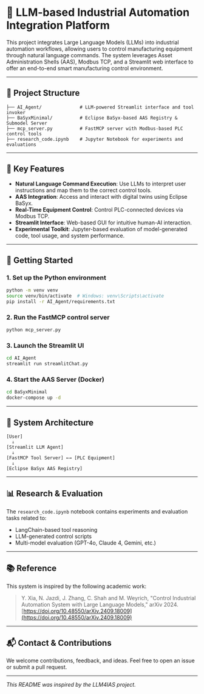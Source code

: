 # 🤖 LLM-based Industrial Automation Integration Platform

This project integrates Large Language Models (LLMs) into industrial automation workflows, allowing users to control manufacturing equipment through natural language commands. The system leverages Asset Administration Shells (AAS), Modbus TCP, and a Streamlit web interface to offer an end-to-end smart manufacturing control environment.

---

## 📁 Project Structure

```
├── AI_Agent/              # LLM-powered Streamlit interface and tool invoker
├── BaSyxMinimal/          # Eclipse BaSyx-based AAS Registry & Submodel Server
├── mcp_server.py          # FastMCP server with Modbus-based PLC control tools
├── research_code.ipynb    # Jupyter Notebook for experiments and evaluations
```

---

## 🧠 Key Features

- **Natural Language Command Execution**: Use LLMs to interpret user instructions and map them to the correct control tools.
- **AAS Integration**: Access and interact with digital twins using Eclipse BaSyx.
- **Real-Time Equipment Control**: Control PLC-connected devices via Modbus TCP.
- **Streamlit Interface**: Web-based GUI for intuitive human-AI interaction.
- **Experimental Toolkit**: Jupyter-based evaluation of model-generated code, tool usage, and system performance.

---

## 🚀 Getting Started

### 1. Set up the Python environment

```bash
python -m venv venv
source venv/bin/activate  # Windows: venv\Scripts\activate
pip install -r AI_Agent/requirements.txt
```

### 2. Run the FastMCP control server

```bash
python mcp_server.py
```

### 3. Launch the Streamlit UI

```bash
cd AI_Agent
streamlit run streamlitChat.py
```

### 4. Start the AAS Server (Docker)

```bash
cd BaSyxMinimal
docker-compose up -d
```

---

## 🔧 System Architecture

```
[User]
  ↓
[Streamlit LLM Agent]
  ↓
[FastMCP Tool Server] ←→ [PLC Equipment]
  ↓
[Eclipse BaSyx AAS Registry]
```

---

## 📊 Research & Evaluation

The `research_code.ipynb` notebook contains experiments and evaluation tasks related to:
- LangChain-based tool reasoning
- LLM-generated control scripts
- Multi-model evaluation (GPT-4o, Claude 4, Gemini, etc.)

---

## 📚 Reference

This system is inspired by the following academic work:

> Y. Xia, N. Jazdi, J. Zhang, C. Shah and M. Weyrich, "Control Industrial Automation System with Large Language Models," arXiv 2024.  
> [https://doi.org/10.48550/arXiv.2409.18009](https://doi.org/10.48550/arXiv.2409.18009)

---

## 📬 Contact & Contributions

We welcome contributions, feedback, and ideas. Feel free to open an issue or submit a pull request.

---

_This README was inspired by the LLM4IAS project._
